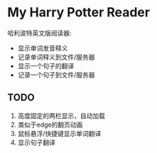 # My Harry Potter Reader

哈利波特英文版阅读器:

- 显示单词发音释义
- 记录单词释义到文件/服务器
- 显示一个句子的翻译
- 记录一个句子到文件/服务器

## TODO

1. 高度固定的两栏显示，自动加载
2. 类似于edge的翻页动画
3. 鼠标悬浮/快捷键显示单词翻译
4. 显示句子翻译
